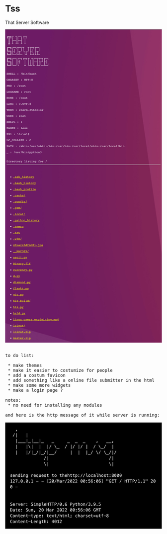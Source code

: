 # Tss
That Server Software

<img src='https://github.com/Aydeniztr/tss/blob/main/F281DA6A-B35C-4570-A153-0DAE2E74FB32.jpeg?raw=true'>

<pre>

to do list:

 * make themes
 * make it easier to costumize for people
 * add a costum favicon
 * add something like a online file submitter in the html
 * make some more widgets
 * make a login page ?
 
notes:
 * no need for installing any modules
 
and here is the http message of it while server is running:

<img src='https://github.com/Aydeniztr/tss/blob/main/E18D268E-9E15-40E9-82F5-D4C36E5461D5.jpeg?raw=true'>

</pre>

